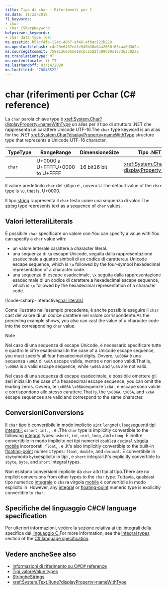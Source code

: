 ```yaml
---
title: Tipo di char - Riferimenti per C
ms.date: 11/22/2019
f1_keywords:
- char
- char_CSharpKeyword
helpviewer_keywords:
- char data type [C#]
ms.assetid: b51cf4fb-124c-4067-af48-afbac122b228
ms.openlocfilehash: c4e29e6437edfe549b36a04a2050f63caa0d3d2a
ms.sourcegitcommit: 7588136e355e10cbc2582f389c90c127363c02a5
ms.translationtype: MT
ms.contentlocale: it-IT
ms.lasthandoff: 03/14/2020
ms.locfileid: "78846522"
---
```

# <a name="char-c-reference"></a><span data-ttu-id="e992c-102">char (riferimenti per C</span><span class="sxs-lookup"><span data-stu-id="e992c-102">char (C# reference)</span></span>

<span data-ttu-id="e992c-103">La `char` parola chiave type è <xref:System.Char?displayProperty=nameWithType> un alias per il tipo di struttura .NET che rappresenta un carattere Unicode UTF-16.</span><span class="sxs-lookup"><span data-stu-id="e992c-103">The `char` type keyword is an alias for the .NET <xref:System.Char?displayProperty=nameWithType> structure type that represents a Unicode UTF-16 character.</span></span>

|<span data-ttu-id="e992c-104">Type</span><span class="sxs-lookup"><span data-stu-id="e992c-104">Type</span></span>|<span data-ttu-id="e992c-105">Range</span><span class="sxs-lookup"><span data-stu-id="e992c-105">Range</span></span>|<span data-ttu-id="e992c-106">Dimensione</span><span class="sxs-lookup"><span data-stu-id="e992c-106">Size</span></span>|<span data-ttu-id="e992c-107">Tipo .NET</span><span class="sxs-lookup"><span data-stu-id="e992c-107">.NET type</span></span>|
|----------|-----------|----------|-------------------------|
|`char`|<span data-ttu-id="e992c-108">U+0000 a U+FFFF</span><span class="sxs-lookup"><span data-stu-id="e992c-108">U+0000 to U+FFFF</span></span>|<span data-ttu-id="e992c-109">16 bit</span><span class="sxs-lookup"><span data-stu-id="e992c-109">16 bit</span></span>|<xref:System.Char?displayProperty=nameWithType>|

<span data-ttu-id="e992c-110">Il valore predefinito `char` del `\0`tipo è , ovvero U.</span><span class="sxs-lookup"><span data-stu-id="e992c-110">The default value of the `char` type is `\0`, that is, U+0000.</span></span>

<span data-ttu-id="e992c-111">Il tipo [string](reference-types.md#the-string-type) rappresenta il `char` testo come una sequenza di valori.</span><span class="sxs-lookup"><span data-stu-id="e992c-111">The [string](reference-types.md#the-string-type) type represents text as a sequence of `char` values.</span></span>

## <a name="literals"></a><span data-ttu-id="e992c-112">Valori letterali</span><span class="sxs-lookup"><span data-stu-id="e992c-112">Literals</span></span>

<span data-ttu-id="e992c-113">È possibile `char` specificare un valore con:You can specify a value with:</span><span class="sxs-lookup"><span data-stu-id="e992c-113">You can specify a `char` value with:</span></span>

- <span data-ttu-id="e992c-114">un valore letterale carattere.</span><span class="sxs-lookup"><span data-stu-id="e992c-114">a character literal.</span></span>
- <span data-ttu-id="e992c-115">una sequenza di `\u` escape Unicode, seguita dalla rappresentazione esadecimale a quattro simboli di un codice di carattere.</span><span class="sxs-lookup"><span data-stu-id="e992c-115">a Unicode escape sequence, which is `\u` followed by the four-symbol hexadecimal representation of a character code.</span></span>
- <span data-ttu-id="e992c-116">una sequenza di escape esadecimale, `\x` seguita dalla rappresentazione esadecimale di un codice di carattere.</span><span class="sxs-lookup"><span data-stu-id="e992c-116">a hexadecimal escape sequence, which is `\x` followed by the hexadecimal representation of a character code.</span></span>

[!code-csharp-interactive[char literals](snippets/CharType.cs#Literals)]

<span data-ttu-id="e992c-117">Come illustrato nell'esempio precedente, è anche possibile eseguire il `char` cast del valore di un codice carattere nel valore corrispondente.</span><span class="sxs-lookup"><span data-stu-id="e992c-117">As the preceding example shows, you also can cast the value of a character code into the corresponding `char` value.</span></span>

> [!NOTE]
> <span data-ttu-id="e992c-118">Nel caso di una sequenza di escape Unicode, è necessario specificare tutte e quattro le cifre esadecimali.</span><span class="sxs-lookup"><span data-stu-id="e992c-118">In the case of a Unicode escape sequence, you must specify all four hexadecimal digits.</span></span> <span data-ttu-id="e992c-119">Ovvero, `\u006A` è una sequenza `\u06A` di `\u6A` escape valida, mentre e non sono validi.</span><span class="sxs-lookup"><span data-stu-id="e992c-119">That is, `\u006A` is a valid escape sequence, while `\u06A` and `\u6A` are not valid.</span></span>
>
> <span data-ttu-id="e992c-120">Nel caso di una sequenza di escape esadecimale, è possibile omettere gli zeri iniziali.</span><span class="sxs-lookup"><span data-stu-id="e992c-120">In the case of a hexadecimal escape sequence, you can omit the leading zeros.</span></span> <span data-ttu-id="e992c-121">Ovvero, le `\x006A` `\x06A`sequenze `\x6A` , e escape sono valide e corrispondono allo stesso carattere.</span><span class="sxs-lookup"><span data-stu-id="e992c-121">That is, the `\x006A`, `\x06A`, and `\x6A` escape sequences are valid and correspond to the same character.</span></span>

## <a name="conversions"></a><span data-ttu-id="e992c-122">Conversioni</span><span class="sxs-lookup"><span data-stu-id="e992c-122">Conversions</span></span>

<span data-ttu-id="e992c-123">Il `char` tipo è convertibile in modo implicito `uint` `long`nei `ulong`seguenti tipi [integrali:](integral-numeric-types.md) `ushort`, `int`, , , e .</span><span class="sxs-lookup"><span data-stu-id="e992c-123">The `char` type is implicitly convertible to the following [integral](integral-numeric-types.md) types: `ushort`, `int`, `uint`, `long`, and `ulong`.</span></span> <span data-ttu-id="e992c-124">È inoltre convertibile in modo implicito nei tipi numerici `double`a `decimal` [virgola mobile](floating-point-numeric-types.md) incorporati: `float`, , e .</span><span class="sxs-lookup"><span data-stu-id="e992c-124">It's also implicitly convertible to the built-in [floating-point](floating-point-numeric-types.md) numeric types: `float`, `double`, and `decimal`.</span></span> <span data-ttu-id="e992c-125">È convertibile in `sbyte`modo `byte`esplicito in tipi , e `short` integrali.</span><span class="sxs-lookup"><span data-stu-id="e992c-125">It's explicitly convertible to `sbyte`, `byte`, and `short` integral types.</span></span>

<span data-ttu-id="e992c-126">Non esistono conversioni implicite da `char` altri tipi al tipo.</span><span class="sxs-lookup"><span data-stu-id="e992c-126">There are no implicit conversions from other types to the `char` type.</span></span> <span data-ttu-id="e992c-127">Tuttavia, qualsiasi tipo numerico [integrale](integral-numeric-types.md) o `char`a virgola [mobile](floating-point-numeric-types.md) è convertibile in modo esplicito in .</span><span class="sxs-lookup"><span data-stu-id="e992c-127">However, any [integral](integral-numeric-types.md) or [floating-point](floating-point-numeric-types.md) numeric type is explicitly convertible to `char`.</span></span>

## <a name="c-language-specification"></a><span data-ttu-id="e992c-128">Specifiche del linguaggio C#</span><span class="sxs-lookup"><span data-stu-id="e992c-128">C# language specification</span></span>

<span data-ttu-id="e992c-129">Per ulteriori informazioni, vedere la sezione [relativa ai tipi integrali](~/_csharplang/spec/types.md#integral-types) della specifica del [linguaggio C.](~/_csharplang/spec/introduction.md)</span><span class="sxs-lookup"><span data-stu-id="e992c-129">For more information, see the [Integral types](~/_csharplang/spec/types.md#integral-types) section of the [C# language specification](~/_csharplang/spec/introduction.md).</span></span>

## <a name="see-also"></a><span data-ttu-id="e992c-130">Vedere anche</span><span class="sxs-lookup"><span data-stu-id="e992c-130">See also</span></span>

- [<span data-ttu-id="e992c-131">Informazioni di riferimento su C#</span><span class="sxs-lookup"><span data-stu-id="e992c-131">C# reference</span></span>](../index.md)
- [<span data-ttu-id="e992c-132">Tipi valore</span><span class="sxs-lookup"><span data-stu-id="e992c-132">Value types</span></span>](value-types.md)
- [<span data-ttu-id="e992c-133">Stringhe</span><span class="sxs-lookup"><span data-stu-id="e992c-133">Strings</span></span>](../../programming-guide/strings/index.md)
- <xref:System.Text.Rune?displayProperty=nameWithType>
